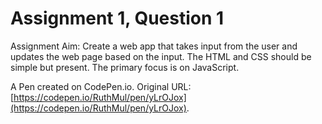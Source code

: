# Assignment 1, Question 1

Assignment Aim: Create a web app that takes input from the user and updates the web page based on the
input. The HTML and CSS should be simple but present. The primary focus is on JavaScript.


A Pen created on CodePen.io. Original URL: [https://codepen.io/RuthMul/pen/yLrOJox](https://codepen.io/RuthMul/pen/yLrOJox).

